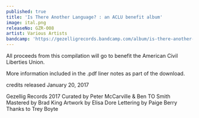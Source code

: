 ```yaml
---
published: true
title: 'Is There Another Language? : an ACLU benefit album'
image: ital.png
releaseNo: GZR-008
artist: Various Artists
bandcamp: 'https://gezelligrecords.bandcamp.com/album/is-there-another-language'
---
```

All proceeds from this compilation will go to benefit the American Civil Liberties Union.

More information included in the .pdf liner notes as part of the download.


credits
released January 20, 2017

Gezellig Records 2017
Curated by Peter McCarville & Ben TO Smith
Mastered by Brad King
Artwork by Elisa Dore
Lettering by Paige Berry
Thanks to Trey Boyte 
